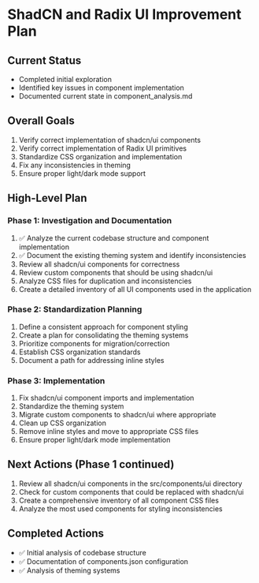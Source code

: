 # ShadCN and Radix UI Improvement Plan

## Current Status
- Completed initial exploration
- Identified key issues in component implementation
- Documented current state in component_analysis.md

## Overall Goals
1. Verify correct implementation of shadcn/ui components
2. Verify correct implementation of Radix UI primitives
3. Standardize CSS organization and implementation
4. Fix any inconsistencies in theming
5. Ensure proper light/dark mode support

## High-Level Plan

### Phase 1: Investigation and Documentation
1. ✅ Analyze the current codebase structure and component implementation
2. ✅ Document the existing theming system and identify inconsistencies
3. Review all shadcn/ui components for correctness
4. Review custom components that should be using shadcn/ui
5. Analyze CSS files for duplication and inconsistencies
6. Create a detailed inventory of all UI components used in the application

### Phase 2: Standardization Planning
1. Define a consistent approach for component styling
2. Create a plan for consolidating the theming systems
3. Prioritize components for migration/correction
4. Establish CSS organization standards
5. Document a path for addressing inline styles

### Phase 3: Implementation
1. Fix shadcn/ui component imports and implementation
2. Standardize the theming system
3. Migrate custom components to shadcn/ui where appropriate
4. Clean up CSS organization
5. Remove inline styles and move to appropriate CSS files
6. Ensure proper light/dark mode implementation

## Next Actions (Phase 1 continued)
1. Review all shadcn/ui components in the src/components/ui directory
2. Check for custom components that could be replaced with shadcn/ui
3. Create a comprehensive inventory of all component CSS files
4. Analyze the most used components for styling inconsistencies

## Completed Actions
- ✅ Initial analysis of codebase structure
- ✅ Documentation of components.json configuration
- ✅ Analysis of theming systems